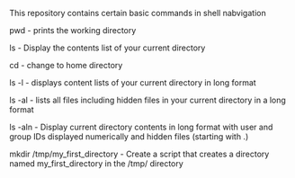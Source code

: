 This repository contains certain basic commands in shell nabvigation

pwd - prints the working directory

ls - Display the contents list of your current directory

cd - change to home directory

ls -l - displays content lists of your current directory in long format

ls -al - lists all files including hidden files in your current directory in a long format

ls -aln - Display current directory contents in long format with user and group IDs displayed numerically and hidden files (starting with .)

mkdir /tmp/my_first_directory  - Create a script that creates a directory named my_first_directory in the /tmp/ directory
